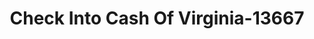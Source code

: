---
f_zip-code: 23454
f_state-code: VA
title: Check Into Cash Of Virginia-13667
f_phone: 757-306-1055
f_city-only: Virginia Beach
f_address: 2346 Virginia Beach Blvd Virginia Beach
f_location-unique-id: '13667'
slug: check-into-cash-of-virginia-13667
updated-on: '2024-05-30T13:46:58.046Z'
created-on: '2024-05-30T13:36:59.803Z'
published-on: '2024-05-30T13:54:32.469Z'
f_city-state: cms/city/virginia-beach-va.md
f_company: cms/company/check-into-cash-of-virginia.md
f_state: cms/state/virginia.md
layout: '[payday-loan].html'
tags: payday-loan
---